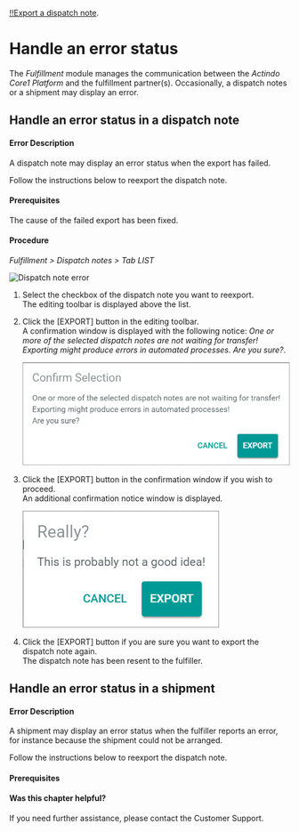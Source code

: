 [!!Export a dispatch note](../Operation/01_ManageDispatchNotes.md#export-a-dispatch-note). 

# Handle an error status

The *Fulfillment* module manages the communication between the *Actindo Core1 Platform* and the fulfillment partner(s). Occasionally, a dispatch notes or a shipment may display an error.

## Handle an error status in a dispatch note

#### Error Description

A dispatch note may display an error status when the export has failed.

Follow the instructions below to reexport the dispatch note.

[comment]: <> (Stimmt das so? Export a dispatch note ist aber als standard procedure beschrieben.)

#### Prerequisites

The cause of the failed export has been fixed.

[comment]: <> (Mögliche Ursache in Core1 oder im Zielsystem?)

#### Procedure

*Fulfillment > Dispatch notes > Tab LIST*

![Dispatch note error](../../Assets/Screenshots/Channels/OfferUpload/Errors/.png "[Dispatch note error]")

1. Select the checkbox of the dispatch note you want to reexport.   
  The editing toolbar is displayed above the list.

2. Click the [EXPORT] button in the editing toolbar.   
    A confirmation window is displayed with the following notice: *One or more of the selected dispatch notes are not waiting for transfer! Exporting might produce errors in automated processes. Are you sure?*.

    ![Confirm selection](../../Assets/Screenshots/Fulfillment/DispatchNotes/ConfirmSelectionExport.png "[Confirm selection]")
    
[comment]: <> (Check ob Fenster auch bei Error status vorkommt)

3. Click the [EXPORT] button in the confirmation window if you wish to proceed.  
    An additional confirmation notice window is displayed.

    ![Export confirmation](../../Assets/Screenshots/Fulfillment/DispatchNotes/ReallyExport.png "[Export confirmation]")

4. Click the [EXPORT] button if you are sure you want to export the dispatch note again.  
    The dispatch note has been resent to the fulfiller.


## Handle an error status in a shipment

#### Error Description

A shipment may display an error status when the fulfiller reports an error, for instance because the shipment could not be arranged.

Follow the instructions below to reexport the dispatch note.

#### Prerequisites







#### Was this chapter helpful?

If you need further assistance, please contact the Customer Support.

